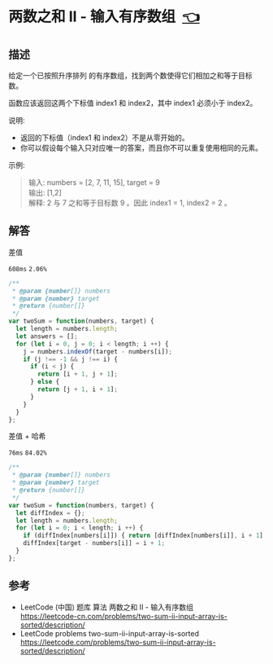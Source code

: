 # <a id="twoSumIIInputArrayIsSorted"></a>两数之和 II - 输入有序数组&nbsp;&nbsp;[:point_left:][readme.problemSet.algorithm.twoSumIIInputArrayIsSorted] #

## 描述 ##

给定一个已按照升序排列 的有序数组，找到两个数使得它们相加之和等于目标数。

函数应该返回这两个下标值 index1 和 index2，其中 index1 必须小于 index2。

说明:

* 返回的下标值（index1 和 index2）不是从零开始的。
* 你可以假设每个输入只对应唯一的答案，而且你不可以重复使用相同的元素。

示例:

> 输入: numbers = [2, 7, 11, 15], target = 9  
> 输出: [1,2]  
> 解释: 2 与 7 之和等于目标数 9 。因此 index1 = 1, index2 = 2 。

## 解答 ##

差值

`608ms` `2.06%`

```javascript
/**
 * @param {number[]} numbers
 * @param {number} target
 * @return {number[]}
 */
var twoSum = function(numbers, target) {
  let length = numbers.length;
  let answers = [];
  for (let i = 0, j = 0; i < length; i ++) {
    j = numbers.indexOf(target - numbers[i]);
    if (j !== -1 && j !== i) {
      if (i < j) {
        return [i + 1, j + 1];
      } else {
        return [j + 1, i + 1];
      }
    }
  }
};
```

差值 + 哈希

`76ms` `84.02%`

```javascript
/**
 * @param {number[]} numbers
 * @param {number} target
 * @return {number[]}
 */
var twoSum = function(numbers, target) {
  let diffIndex = {};
  let length = numbers.length;
  for (let i = 0; i < length; i ++) {
    if (diffIndex[numbers[i]]) { return [diffIndex[numbers[i]], i + 1]; }
    diffIndex[target - numbers[i]] = i + 1;
  }
};
```

## 参考 ##

* LeetCode (中国) 题库 算法 两数之和 II - 输入有序数组  
  <https://leetcode-cn.com/problems/two-sum-ii-input-array-is-sorted/description/>
* LeetCode problems two-sum-ii-input-array-is-sorted  
  <https://leetcode.com/problems/two-sum-ii-input-array-is-sorted/description/>

<!-- 链接 开始 -->
[readme.problemSet.algorithm.twoSumIIInputArrayIsSorted]: ../../README.md#problemSet.algorithm.twoSumIIInputArrayIsSorted "README"
<!-- 链接 结束 -->